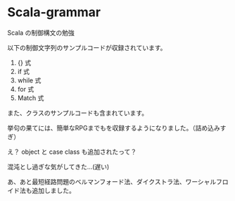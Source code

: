 # Scala-grammar
Scala の制御構文の勉強

以下の制御文字列のサンプルコードが収録されています。

1. {} 式
2. if 式
3. while 式
4. for 式
5. Match 式

また、クラスのサンプルコードも含まれています。

挙句の果てには、簡単なRPGまでもを収録するようになりました。（詰め込みすぎ）

え？ object と case class も追加されたって？

混沌とし過ぎな気がしてきた...(遅い)

あ、あと最短経路問題のベルマンフォード法、ダイクストラ法、ワーシャルフロイド法も追加しました。
